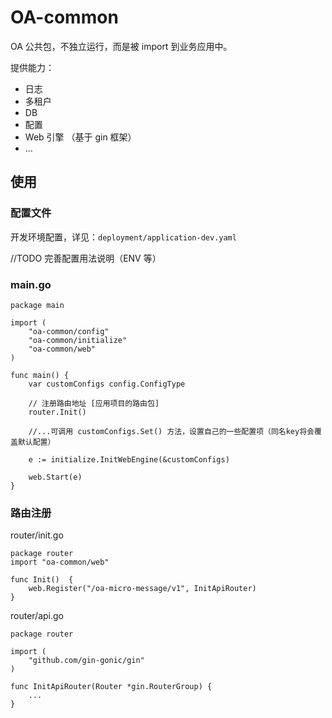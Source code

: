 # OA-common

OA 公共包，不独立运行，而是被 import 到业务应用中。

提供能力：
- 日志
- 多租户
- DB
- 配置
- Web 引擎 （基于 gin 框架）
- ...

## 使用
### 配置文件
开发环境配置，详见：`deployment/application-dev.yaml`

//TODO 完善配置用法说明（ENV 等）

### main.go
```golang
package main

import (
	"oa-common/config"
	"oa-common/initialize"
	"oa-common/web"
)

func main() {
	var customConfigs config.ConfigType
	
	// 注册路由地址 [应用项目的路由包]
	router.Init()
	
	//...可调用 customConfigs.Set() 方法，设置自己的一些配置项（同名key将会覆盖默认配置）

	e := initialize.InitWebEngine(&customConfigs)

	web.Start(e)
}
```

### 路由注册
router/init.go
```golang
package router
import "oa-common/web"

func Init()  {
	web.Register("/oa-micro-message/v1", InitApiRouter)
}
```
router/api.go
```golang
package router

import (
	"github.com/gin-gonic/gin"
)

func InitApiRouter(Router *gin.RouterGroup) {
	...
}
```